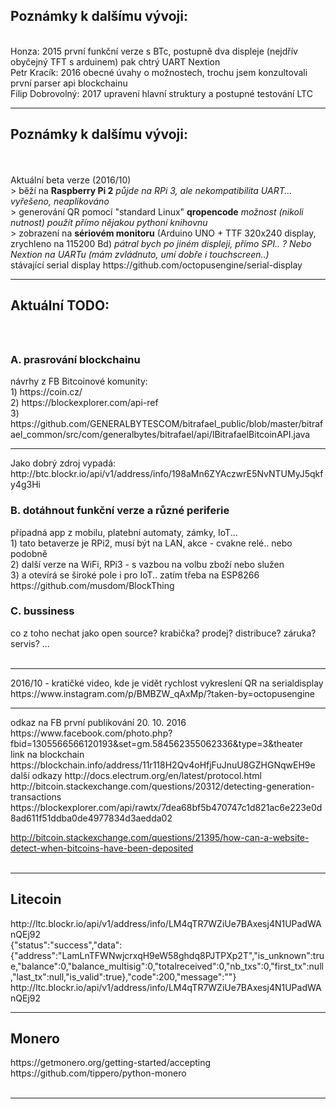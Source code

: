 <h2>Poznámky k dalšímu vývoji:</h2><br />
Honza: 2015 první funkční verze s BTc, postupně dva displeje (nejdřív obyčejný TFT s arduinem) pak chtrý UART Nextion<br />
Petr Kracík: 2016 obecné úvahy o možnostech, trochu jsem konzultovali první parser api blockchainu<br />
Filip Dobrovolný: 2017 upravení hlavní struktury a postupné testování LTC<br />
<hr />
<h2>Poznámky k dalšímu vývoji:</h2><br />
<br />
Aktuální beta verze (2016/10)<br />
> běží na <b>Raspberry Pi 2</b> <i>půjde na RPi 3, ale nekompatibilita UART... vyřešeno, neaplikováno</i><br />
> generování QR pomocí "standard Linux" <b>qropencode</b> <i>možnost (nikoli nutnost) použít přímo nějakou pythoní knihovnu</i><br />
> zobrazení na <b>sériovém monitoru</b> (Arduino UNO + TTF 320x240 display, zrychleno na 115200 Bd) <i>pátral bych po jiném displeji, přímo SPI.. ? Nebo Nextion  na UARTu (mám zvládnuto, umí dobře i touchscreen..)</i><br />
stávající serial display https://github.com/octopusengine/serial-display
<br />
<hr />
<h2>Aktuální TODO:</h2><br>
<h2></h2>
<h3>A. prasrování blockchainu</h3>
návrhy z FB Bitcoinové komunity:<br>
1) https://coin.cz/ <br>
2) https://blockexplorer.com/api-ref<br>
3) https://github.com/GENERALBYTESCOM/bitrafael_public/blob/master/bitrafael_common/src/com/generalbytes/bitrafael/api/IBitrafaelBitcoinAPI.java<br>
<hr />
Jako dobrý zdroj vypadá: http://btc.blockr.io/api/v1/address/info/198aMn6ZYAczwrE5NvNTUMyJ5qkfy4g3Hi


<h3>B. dotáhnout funkční verze a různé periferie</h3>
případná app z mobilu, platební automaty, zámky, IoT...<br />
1) tato betaverze je RPi2, musí být na LAN, akce - cvakne relé.. nebo podobně<br>
2) další verze na WiFi, RPi3 - s vazbou na volbu zboží nebo služen <br>
3) a otevírá se široké pole i pro IoT.. zatím třeba na ESP8266<br>
https://github.com/musdom/BlockThing

<h3>C. bussiness</h3> 
co z toho nechat jako open source? krabička? prodej? distribuce? záruka? servis? ...<br />
<br/>
<hr/>
2016/10 - kratičké video, kde je vidět rychlost vykreslení QR na serialdisplay<br/>
https://www.instagram.com/p/BMBZW_qAxMp/?taken-by=octopusengine

<hr>
odkaz na FB první publikování 20. 10. 2016
https://www.facebook.com/photo.php?fbid=1305566566120193&set=gm.584562355062336&type=3&theater<br>
link na blockchain
https://blockchain.info/address/11r118H2Qv4oHfjFuJnuU8GZHGNqwEH9e<br/>
další odkazy
http://docs.electrum.org/en/latest/protocol.html<br/>
http://bitcoin.stackexchange.com/questions/20312/detecting-generation-transactions<br/>
https://blockexplorer.com/api/rawtx/7dea68bf5b470747c1d821ac6e223e0d8ad611f51ddba0de4977834d3aedda02<br/>

http://bitcoin.stackexchange.com/questions/21395/how-can-a-website-detect-when-bitcoins-have-been-deposited<br/>
<br/>
<hr/>
<h2>Litecoin</h2>
http://ltc.blockr.io/api/v1/address/info/LM4qTR7WZiUe7BAxesj4N1UPadWAnQEj92<br/>
{"status":"success","data":{"address":"LamLnTFWNwjcrxqH9eW58ghdq8PJTPXp2T","is_unknown":true,"balance":0,"balance_multisig":0,"totalreceived":0,"nb_txs":0,"first_tx":null,"last_tx":null,"is_valid":true},"code":200,"message":""}<br/>
http://ltc.blockr.io/api/v1/address/info/LM4qTR7WZiUe7BAxesj4N1UPadWAnQEj92<br/>


<hr/>
<h2>Monero</h2>
https://getmonero.org/getting-started/accepting<br/>
https://github.com/tippero/python-monero<br/>
<br/>
<hr />
<br/>
<br/>

<script type="text/javascript" src="https://ajax.googleapis.com/ajax/libs/jquery/1.8.0/jquery.min.js"></script>
<script type="text/javascript" src="https://blockchain.info/Resources/js/pay-now-button.js"></script>
